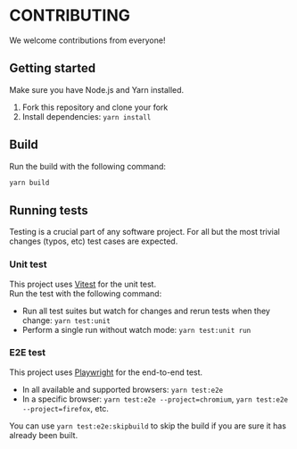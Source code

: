 # CONTRIBUTING

We welcome contributions from everyone!

## Getting started

Make sure you have Node.js and Yarn installed.

1. Fork this repository and clone your fork
2. Install dependencies: `yarn install`

## Build

Run the build with the following command:

```sh
yarn build
```

## Running tests

Testing is a crucial part of any software project.
For all but the most trivial changes (typos, etc) test cases are expected.

### Unit test

This project uses [Vitest](https://vitest.dev/) for the unit test.  
Run the test with the following command:

- Run all test suites but watch for changes and rerun tests when they change: `yarn test:unit`
- Perform a single run without watch mode: `yarn test:unit run`

### E2E test

This project uses [Playwright](https://playwright.dev/) for the end-to-end test.  

- In all available and supported browsers: `yarn test:e2e`
- In a specific browser: `yarn test:e2e --project=chromium`, `yarn test:e2e --project=firefox`, etc.

You can use `yarn test:e2e:skipbuild` to skip the build if you are sure it has already been built.

